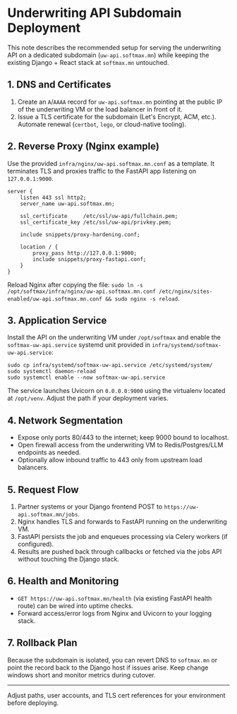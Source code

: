 # Underwriting API Subdomain Deployment

This note describes the recommended setup for serving the underwriting API on a dedicated subdomain (`uw-api.softmax.mn`) while keeping the existing Django + React stack at `softmax.mn` untouched.

## 1. DNS and Certificates
1. Create an `A`/`AAAA` record for `uw-api.softmax.mn` pointing at the public IP of the underwriting VM or the load balancer in front of it.
2. Issue a TLS certificate for the subdomain (Let's Encrypt, ACM, etc.). Automate renewal (`certbot`, `lego`, or cloud-native tooling).

## 2. Reverse Proxy (Nginx example)
Use the provided `infra/nginx/uw-api.softmax.mn.conf` as a template. It terminates TLS and proxies traffic to the FastAPI app listening on `127.0.0.1:9000`.

```
server {
    listen 443 ssl http2;
    server_name uw-api.softmax.mn;

    ssl_certificate     /etc/ssl/uw-api/fullchain.pem;
    ssl_certificate_key /etc/ssl/uw-api/privkey.pem;

    include snippets/proxy-hardening.conf;

    location / {
        proxy_pass http://127.0.0.1:9000;
        include snippets/proxy-fastapi.conf;
    }
}
```

Reload Nginx after copying the file: `sudo ln -s /opt/softmax/infra/nginx/uw-api.softmax.mn.conf /etc/nginx/sites-enabled/uw-api.softmax.mn.conf && sudo nginx -s reload`.

## 3. Application Service
Install the API on the underwriting VM under `/opt/softmax` and enable the `softmax-uw-api.service` systemd unit provided in `infra/systemd/softmax-uw-api.service`:

```
sudo cp infra/systemd/softmax-uw-api.service /etc/systemd/system/
sudo systemctl daemon-reload
sudo systemctl enable --now softmax-uw-api.service
```

The service launches Uvicorn on `0.0.0.0:9000` using the virtualenv located at `/opt/venv`. Adjust the path if your deployment varies.

## 4. Network Segmentation
- Expose only ports 80/443 to the internet; keep 9000 bound to localhost.
- Open firewall access from the underwriting VM to Redis/Postgres/LLM endpoints as needed.
- Optionally allow inbound traffic to 443 only from upstream load balancers.

## 5. Request Flow
1. Partner systems or your Django frontend POST to `https://uw-api.softmax.mn/jobs`.
2. Nginx handles TLS and forwards to FastAPI running on the underwriting VM.
3. FastAPI persists the job and enqueues processing via Celery workers (if configured).
4. Results are pushed back through callbacks or fetched via the jobs API without touching the Django stack.

## 6. Health and Monitoring
- `GET https://uw-api.softmax.mn/health` (via existing FastAPI health route) can be wired into uptime checks.
- Forward access/error logs from Nginx and Uvicorn to your logging stack.

## 7. Rollback Plan
Because the subdomain is isolated, you can revert DNS to `softmax.mn` or point the record back to the Django host if issues arise. Keep change windows short and monitor metrics during cutover.

---

Adjust paths, user accounts, and TLS cert references for your environment before deploying.
